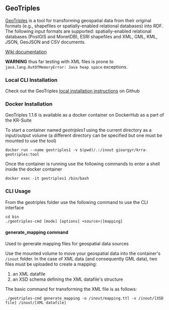 ## GeoTriples

[GeoTriples](http://geotriples.di.uoa.gr/) is a tool for transforming geospatial data from their original formats (e.g., shapefiles or spatially-enabled relational databases) into RDF. The following input formats are supported: spatially-enabled relational databases (PostGIS and MonetDB), ESRI shapefiles and XML, GML, KML, JSON, GeoJSON and CSV documents. 

[Wiki documentation](https://github.com/LinkedEOData/GeoTriples/wiki)

**WARNING** thus far testing with XML files is prone to `java.lang.OutOfMemoryError: Java heap space` exceptions.

### Local CLI Installation
Check out the GeoTriples [local installation instructions](https://github.com/LinkedEOData/GeoTriples#quickstart) on Github

### Docker Installation
GeoTriples 1.1.6 is available as a docker container on DockerHub as a part of the KR-Suite

To start a container named _geotriples1_ using the current directory as a input/output volume (a different directory can be specified but one must be mounted to use the tool)
```
docker run --name geotriples1 -v $(pwd)/.:/inout gioargyr/krra-geotriples:tool
``` 
Once the container is running use the following commands to enter a shell inside the docker container
```
docker exec -it geotriples1 /bin/bash
```

### CLI Usage
From the geotriples folder use the following command to use the CLI interface 
```
cd bin
./geotriples-cmd [mode] [options] <source>|[mapping]
```
#### generate_mapping command
Used to generate mapping files for geospatial data sources

Use the mounted volume to move your geospatial data into the container's `/inout` folder. In the case of XML data (and consequently GML data), two files must be uploaded to create a mapping:
1. an XML datafile
2. an XSD schema defining the XML datafile's structure

The basic command for transforming the XML file is as follows:
```
./geotriples-cmd generate_mapping -o /inout/mapping.ttl -x /inout/[XSD file] /inout/[XML datafile]
```
